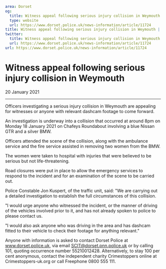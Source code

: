 ```yaml
area: Dorset
og:
  title: Witness appeal following serious injury collision in Weymouth
  type: website
  url: https://www.dorset.police.uk/news-information/article/11724
title: Witness appeal following serious injury collision in Weymouth |
twitter:
  title: Witness appeal following serious injury collision in Weymouth
  url: https://www.dorset.police.uk/news-information/article/11724
url: https://www.dorset.police.uk/news-information/article/11724
```

# Witness appeal following serious injury collision in Weymouth

20 January 2021

* * *

Officers investigating a serious injury collision in Weymouth are appealing for witnesses or anyone with relevant dashcam footage to come forward.

An investigation is underway into a collision that occurred at around 8pm on Monday 18 January 2021 on Chafeys Roundabout involving a blue Nissan GTR and a silver BMW.

Officers attended the scene of the collision, along with the ambulance service and the fire service assisted in removing two women from the BMW.

The women were taken to hospital with injuries that were believed to be serious but not life-threatening.

Road closures were put in place to allow the emergency services to respond to the incident and for an examination of the scene to be carried out.

Police Constable Jon Kuspert, of the traffic unit, said: "We are carrying out a detailed investigation to establish the full circumstances of this collision.

"I would urge anyone who witnessed the incident, or the manner of driving of the vehicles involved prior to it, and has not already spoken to police to please contact us.

"I would also ask anyone who was driving in the area and has dashcam fitted to their vehicle to check their footage for anything relevant."

Anyone with information is asked to contact Dorset Police at www.dorset.police.uk, via email SCIT@dorset.pnn.police.uk or by calling 101, quoting occurrence number 55210012428. Alternatively, to stay 100 per cent anonymous, contact the independent charity Crimestoppers online at Crimestoppers-uk.org or call Freephone 0800 555 111.
